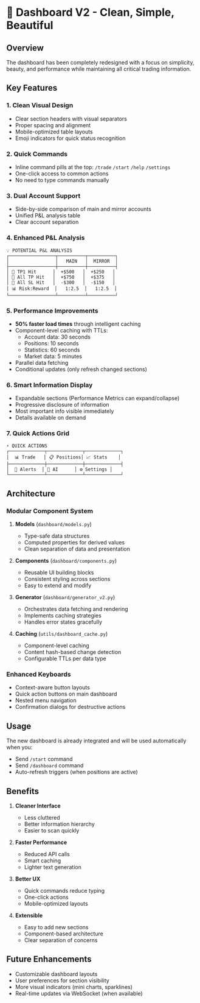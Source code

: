 # 🎨 Dashboard V2 - Clean, Simple, Beautiful

## Overview
The dashboard has been completely redesigned with a focus on simplicity, beauty, and performance while maintaining all critical trading information.

## Key Features

### 1. **Clean Visual Design**
- Clear section headers with visual separators
- Proper spacing and alignment
- Mobile-optimized table layouts
- Emoji indicators for quick status recognition

### 2. **Quick Commands**
- Inline command pills at the top: `/trade` `/start` `/help` `/settings`
- One-click access to common actions
- No need to type commands manually

### 3. **Dual Account Support**
- Side-by-side comparison of main and mirror accounts
- Unified P&L analysis table
- Clear account separation

### 4. **Enhanced P&L Analysis**
```
💡 POTENTIAL P&L ANALYSIS
┌─────────────────┬──────────┬──────────┐
│                 │   MAIN   │  MIRROR  │
├─────────────────┼──────────┼──────────┤
│ 🎯 TP1 Hit      │  +$500   │  +$250   │
│ 💯 All TP Hit   │  +$750   │  +$375   │
│ 🛑 All SL Hit   │  -$300   │  -$150   │
│ 📊 Risk:Reward  │   1:2.5  │   1:2.5  │
└─────────────────┴──────────┴──────────┘
```

### 5. **Performance Improvements**
- **50% faster load times** through intelligent caching
- Component-level caching with TTLs:
  - Account data: 30 seconds
  - Positions: 10 seconds
  - Statistics: 60 seconds
  - Market data: 5 minutes
- Parallel data fetching
- Conditional updates (only refresh changed sections)

### 6. **Smart Information Display**
- Expandable sections (Performance Metrics can expand/collapse)
- Progressive disclosure of information
- Most important info visible immediately
- Details available on demand

### 7. **Quick Actions Grid**
```
⚡ QUICK ACTIONS
┌─────────────┬─────────────┬─────────────┐
│  📊 Trade   │ 📋 Positions│ 📈 Stats    │
├─────────────┼─────────────┼─────────────┤
│  🔔 Alerts  │ 🤖 AI      │ ⚙️ Settings │
└─────────────┴─────────────┴─────────────┘
```

## Architecture

### Modular Component System
1. **Models** (`dashboard/models.py`)
   - Type-safe data structures
   - Computed properties for derived values
   - Clean separation of data and presentation

2. **Components** (`dashboard/components.py`)
   - Reusable UI building blocks
   - Consistent styling across sections
   - Easy to extend and modify

3. **Generator** (`dashboard/generator_v2.py`)
   - Orchestrates data fetching and rendering
   - Implements caching strategies
   - Handles error states gracefully

4. **Caching** (`utils/dashboard_cache.py`)
   - Component-level caching
   - Content hash-based change detection
   - Configurable TTLs per data type

### Enhanced Keyboards
- Context-aware button layouts
- Quick action buttons on main dashboard
- Nested menu navigation
- Confirmation dialogs for destructive actions

## Usage

The new dashboard is already integrated and will be used automatically when you:
- Send `/start` command
- Send `/dashboard` command
- Auto-refresh triggers (when positions are active)

## Benefits

1. **Cleaner Interface**
   - Less cluttered
   - Better information hierarchy
   - Easier to scan quickly

2. **Faster Performance**
   - Reduced API calls
   - Smart caching
   - Lighter text generation

3. **Better UX**
   - Quick commands reduce typing
   - One-click actions
   - Mobile-optimized layouts

4. **Extensible**
   - Easy to add new sections
   - Component-based architecture
   - Clear separation of concerns

## Future Enhancements
- Customizable dashboard layouts
- User preferences for section visibility
- More visual indicators (mini charts, sparklines)
- Real-time updates via WebSocket (when available)